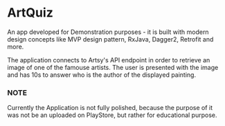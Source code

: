 # ArtQuiz
An app developed for Demonstration purposes - it is built with modern design concepts like MVP design pattern, RxJava, Dagger2, Retrofit and more.

The application connects to Artsy's API endpoint in order to retrieve an image of one of the famouse artists. The user is presented with the image
and has 10s to answer who is the author of the displayed painting. 

### NOTE
Currently the Application is not fully polished, because the purpose of it was not be an uploaded on PlayStore, but rather for educational purpose.